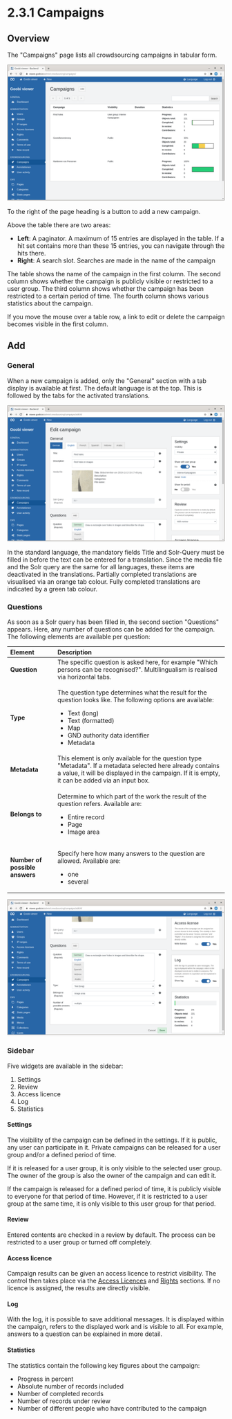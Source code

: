 # 2.3.1 Campaigns

## Overview 

The "Campaigns" page lists all crowdsourcing campaigns in tabular form.

![Overview of crowdsourcing campaigns](../../../.gitbook/assets/ui_2.3.1_1.png)

To the right of the page heading is a button to add a new campaign. 

Above the table there are two areas: 

* **Left**: A paginator. A maximum of 15 entries are displayed in the table. If a hit set contains more than these 15 entries, you can navigate through the hits there. 
* **Right**: A search slot. Searches are made in the name of the campaign 

The table shows the name of the campaign in the first column. The second column shows whether the campaign is publicly visible or restricted to a user group. The third column shows whether the campaign has been restricted to a certain period of time. The fourth column shows various statistics about the campaign. 

If you move the mouse over a table row, a link to edit or delete the campaign becomes visible in the first column. 

## Add 

### General 

When a new campaign is added, only the "General" section with a tab display is available at first. The default language is at the top. This is followed by the tabs for the activated translations.

![General&quot; section and &quot;Settings&quot; and &quot;Review&quot; sidebar widget](../../../.gitbook/assets/ui_2.3.1_2.png)

In the standard language, the mandatory fields Title and Solr-Query must be filled in before the text can be entered for a translation. Since the media file and the Solr query are the same for all languages, these items are deactivated in the translations. Partially completed translations are visualised via an orange tab colour. Fully completed translations are indicated by a green tab colour.

### Questions 

As soon as a Solr query has been filled in, the second section "Questions" appears. Here, any number of questions can be added for the campaign. The following elements are available per question:

<table>
  <thead>
    <tr>
      <th style="text-align:left">Element</th>
      <th style="text-align:left">Description</th>
    </tr>
  </thead>
  <tbody>
    <tr>
      <td style="text-align:left"><b>Question</b>
      </td>
      <td style="text-align:left">The specific question is asked here, for example &quot;Which persons can
        be recognised?&quot;. Multilingualism is realised via horizontal tabs.</td>
    </tr>
    <tr>
      <td style="text-align:left"><b>Type</b>
      </td>
      <td style="text-align:left">
        <p>The question type determines what the result for the question looks like.
          The following options are available:</p>
        <ul>
          <li>Text (long)</li>
          <li>Text (formatted)</li>
          <li>Map</li>
          <li>GND authority data identifier</li>
          <li>Metadata</li>
        </ul>
      </td>
    </tr>
    <tr>
      <td style="text-align:left"><b>Metadata</b>
      </td>
      <td style="text-align:left">This element is only available for the question type &quot;Metadata&quot;.
        If a metadata selected here already contains a value, it will be displayed
        in the campaign. If it is empty, it can be added via an input box.</td>
    </tr>
    <tr>
      <td style="text-align:left"><b>Belongs to</b>
      </td>
      <td style="text-align:left">
        <p>Determine to which part of the work the result of the question refers.
          Available are:</p>
        <ul>
          <li>Entire record</li>
          <li>Page</li>
          <li>Image area</li>
        </ul>
      </td>
    </tr>
    <tr>
      <td style="text-align:left"><b>Number of possible answers</b>
      </td>
      <td style="text-align:left">
        <p>Specify here how many answers to the question are allowed. Available are:</p>
        <ul>
          <li>one</li>
          <li>several</li>
        </ul>
      </td>
    </tr>
  </tbody>
</table>

![Questions&quot; section and sidebar widgets &quot;Access Licence&quot;, &quot;Log&quot; and &quot;Statistics](../../../.gitbook/assets/ui_2.3.1_3.png)

### Sidebar 

Five widgets are available in the sidebar: 

1. Settings
2. Review
3. Access licence
4. Log
5. Statistics

#### Settings

The visibility of the campaign can be defined in the settings. If it is public, any user can participate in it. Private campaigns can be released for a user group and/or a defined period of time.

If it is released for a user group, it is only visible to the selected user group. The owner of the group is also the owner of the campaign and can edit it. 

If the campaign is released for a defined period of time, it is publicly visible to everyone for that period of time. However, if it is restricted to a user group at the same time, it is only visible to this user group for that period.

#### Review

Entered contents are checked in a review by default. The process can be restricted to a user group or turned off completely. 

#### Access licence

Campaign results can be given an access licence to restrict visibility. The control then takes place via the [Access Licences](../2/4.md) and [Rights](../2/5.md) sections. If no licence is assigned, the results are directly visible. 

#### Log

With the log, it is possible to save additional messages. It is displayed within the campaign, refers to the displayed work and is visible to all. For example, answers to a question can be explained in more detail. 

#### Statistics 

The statistics contain the following key figures about the campaign: 

* Progress in percent
* Absolute number of records included
* Number of completed records
* Number of records under review
* Number of different people who have contributed to the campaign

